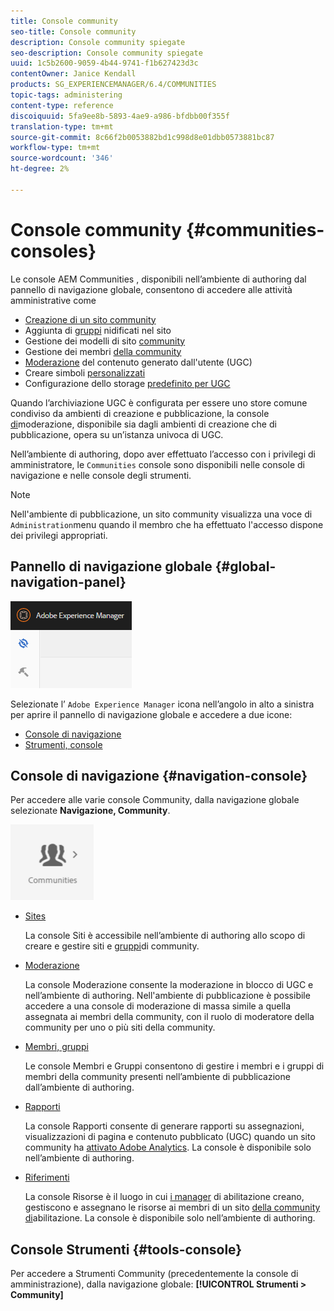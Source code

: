 ```yaml
---
title: Console community
seo-title: Console community
description: Console community spiegate
seo-description: Console community spiegate
uuid: 1c5b2600-9059-4b44-9741-f1b627423d3c
contentOwner: Janice Kendall
products: SG_EXPERIENCEMANAGER/6.4/COMMUNITIES
topic-tags: administering
content-type: reference
discoiquuid: 5fa9ee8b-5893-4ae9-a986-bfdbb00f355f
translation-type: tm+mt
source-git-commit: 8c66f2b0053882bd1c998d8e01dbb0573881bc87
workflow-type: tm+mt
source-wordcount: '346'
ht-degree: 2%

---
```



# Console community {#communities-consoles}

Le console AEM Communities , disponibili nell’ambiente di authoring dal pannello di navigazione globale, consentono di accedere alle attività amministrative come

* [Creazione di un sito community](sites-console.md)
* Aggiunta di [gruppi](groups.md) nidificati nel sito
* Gestione dei modelli di sito [community](sites.md)
* Gestione dei membri [della community](members.md)
* [Moderazione](moderate-ugc.md) del contenuto generato dall&#39;utente (UGC)
* Creare simboli [personalizzati](badges.md)
* Configurazione dello storage [predefinito per UGC](srp-config.md)

Quando l’archiviazione [](working-with-srp.md) UGC è configurata per essere uno store comune condiviso da ambienti di creazione e pubblicazione, la console [di](moderation.md)moderazione, disponibile sia dagli ambienti di creazione che di pubblicazione, opera su un’istanza univoca di UGC.

Nell’ambiente di authoring, dopo aver effettuato l’accesso con i privilegi di amministratore, le `Communities` console sono disponibili nelle console di navigazione e nelle console degli strumenti.

>[!NOTE]
>
>Nell&#39;ambiente di pubblicazione, un sito [](sites-console.md) community visualizza una voce di `Administration`menu quando il membro che ha effettuato l&#39;accesso dispone dei privilegi appropriati.

## Pannello di navigazione globale {#global-navigation-panel}

![chlimage_1-91](assets/chlimage_1-91.png)

Selezionate l’ `Adobe Experience Manager` icona nell’angolo in alto a sinistra per aprire il pannello di navigazione globale e accedere a due icone:

* [Console di navigazione](#navigation-console)
* [Strumenti, console](tools.md)

## Console di navigazione {#navigation-console}

Per accedere alle varie console Community, dalla navigazione globale selezionate **Navigazione, Community**.

![chlimage_1-92](assets/chlimage_1-92.png)

* [Sites](sites-console.md)

   La console Siti è accessibile nell’ambiente di authoring allo scopo di creare e gestire siti e [gruppi](groups.md)di community.

* [Moderazione](moderation.md)

   La console Moderazione consente la moderazione in blocco di UGC e nell’ambiente di authoring. Nell&#39;ambiente di pubblicazione è possibile accedere a una console di moderazione di massa simile a quella assegnata ai membri della community, con il ruolo di moderatore [](users.md#publishenvironmentusersandgroups) della community per uno o più siti della community.

* [Membri, gruppi](members.md)

   Le console Membri e Gruppi consentono di gestire i membri e i gruppi di membri della community presenti nell’ambiente di pubblicazione dall’ambiente di authoring.

* [Rapporti](reports.md)

   La console Rapporti consente di generare rapporti su assegnazioni, visualizzazioni di pagina e contenuto pubblicato (UGC) quando un sito community ha [attivato  Adobe Analytics](sites-console.md#analytics). La console è disponibile solo nell’ambiente di authoring.

* [Riferimenti](resources.md)

   La console Risorse è il luogo in cui [i manager](enablement.md#communitymanagers) di abilitazione creano, gestiscono e assegnano le risorse ai membri di un sito [della community di](overview.md#enablement-community)abilitazione. La console è disponibile solo nell’ambiente di authoring.

## Console Strumenti {#tools-console}

Per accedere a Strumenti [](tools.md) Community (precedentemente la console di amministrazione), dalla navigazione globale: **[!UICONTROL Strumenti > Community]**
